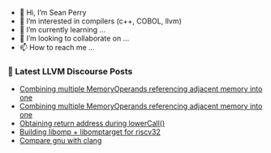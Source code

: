 - 👋 Hi, I’m Sean Perry
- 👀 I’m interested in compilers (c++, COBOL, llvm)
- 🌱 I’m currently learning ...
- 💞️ I’m looking to collaborate on ...
- 📫 How to reach me ...

<!---
s66perry/s66perry is a ✨ special ✨ repository because its `README.md` (this file) appears on your GitHub profile.
You can click the Preview link to take a look at your changes.
--->
### 📕 Latest LLVM Discourse Posts

<!-- DISCOURSE-LLVM:START -->
- [Combining multiple MemoryOperands referencing adjacent memory into one](https://discourse.llvm.org/t/combining-multiple-memoryoperands-referencing-adjacent-memory-into-one/63654#post_3)
- [Combining multiple MemoryOperands referencing adjacent memory into one](https://discourse.llvm.org/t/combining-multiple-memoryoperands-referencing-adjacent-memory-into-one/63654#post_2)
- [Obtaining return address during lowerCall&lpar;&rpar;](https://discourse.llvm.org/t/obtaining-return-address-during-lowercall/63331#post_5)
- [Building libomp + libomptarget for riscv32](https://discourse.llvm.org/t/building-libomp-libomptarget-for-riscv32/63687#post_1)
- [Compare gnu with clang](https://discourse.llvm.org/t/compare-gnu-with-clang/63349#post_3)
<!-- DISCOURSE-LLVM:END -->
